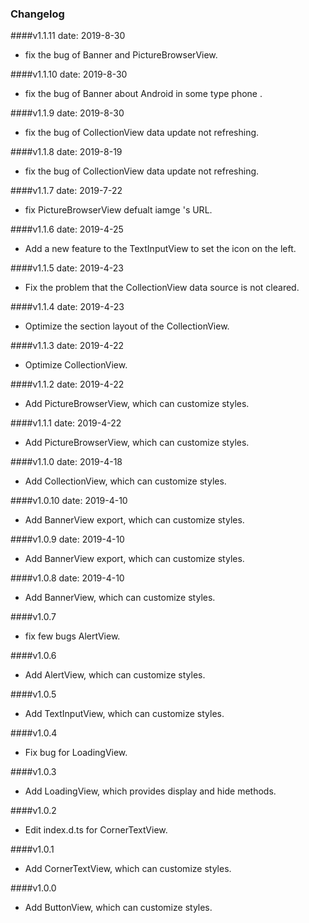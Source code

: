<!--
 * @Description: Changelog
 * @Author: wanglh
 * @Date: 2019-08-19 17:11:09
 * @LastEditors: wanglh
 * @LastEditTime: 2019-08-19 17:13:55
 -->
### Changelog
####v1.1.11
date: 2019-8-30
*  fix the bug of Banner and PictureBrowserView.

####v1.1.10
date: 2019-8-30
*  fix the bug of Banner about Android in some type phone .

####v1.1.9
date: 2019-8-30
*  fix the bug of CollectionView data update not refreshing.

####v1.1.8
date: 2019-8-19
*  fix the bug of CollectionView data update not refreshing.

####v1.1.7
date: 2019-7-22
*  fix PictureBrowserView defualt iamge 's URL.

####v1.1.6
date: 2019-4-25
*  Add a new feature to the TextInputView to set the icon on the left.

####v1.1.5
date: 2019-4-23
*  Fix the problem that the CollectionView data source is not cleared.

####v1.1.4
date: 2019-4-23
*  Optimize the section layout of the CollectionView.

####v1.1.3
date: 2019-4-22
*  Optimize CollectionView.

####v1.1.2
date: 2019-4-22
*  Add PictureBrowserView, which can customize styles.

####v1.1.1
date: 2019-4-22
*  Add PictureBrowserView, which can customize styles.

####v1.1.0 
date: 2019-4-18
*  Add CollectionView, which can customize styles.

####v1.0.10 
date: 2019-4-10
*  Add BannerView export, which can customize styles.

####v1.0.9 
date: 2019-4-10
*  Add BannerView export, which can customize styles.

####v1.0.8 
date: 2019-4-10
*  Add BannerView, which can customize styles.

####v1.0.7 
*  fix few bugs AlertView.

####v1.0.6 
*  Add AlertView, which can customize styles.

####v1.0.5 
*  Add TextInputView, which can customize styles.

####v1.0.4
* Fix bug for LoadingView.

####v1.0.3
*  Add LoadingView, which provides display and hide methods.

####v1.0.2
* Edit index.d.ts for CornerTextView.

####v1.0.1
* Add CornerTextView, which can customize styles.

####v1.0.0
*  Add ButtonView, which can customize styles.
  
